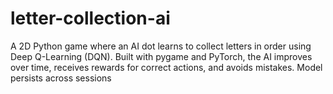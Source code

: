 # letter-collection-ai
A 2D Python game where an AI dot learns to collect letters in order using Deep Q-Learning (DQN). Built with pygame and PyTorch, the AI improves over time, receives rewards for correct actions, and avoids mistakes. Model persists across sessions
